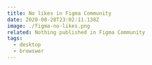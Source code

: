 ```yaml
---
title: No likes in Figma Community
date: 2020-08-28T23:02:11.138Z
image: ./figma-no-likes.png
related: Nothing published in Figma Community
tags:
  - desktop
  - browswer
---
```

